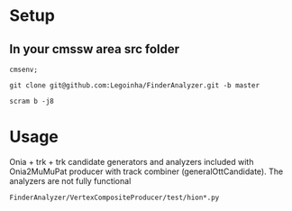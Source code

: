 # Setup

## In your cmssw area src folder
```
cmsenv;

git clone git@github.com:Legoinha/FinderAnalyzer.git -b master

scram b -j8
```
# Usage 
Onia + trk + trk candidate generators and analyzers included with Onia2MuMuPat producer with track combiner (generalOttCandidate). 
The analyzers are not fully functional

```
FinderAnalyzer/VertexCompositeProducer/test/hion*.py
```
